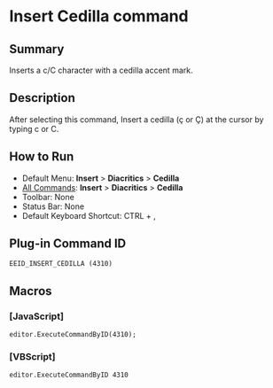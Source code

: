 # Insert Cedilla command

## Summary

Inserts a c/C character with a cedilla accent mark.

## Description

After selecting this command, Insert a cedilla (ç or Ç) at the cursor by typing c or C.

## How to Run

- Default Menu: **Insert** \> **Diacritics** \> **Cedilla**
- [All Commands](../tools/all_commands): **Insert** \> **Diacritics** \> **Cedilla**
- Toolbar: None
- Status Bar: None
- Default Keyboard Shortcut: CTRL + ,

## Plug-in Command ID

```
EEID_INSERT_CEDILLA (4310)```

## Macros

### \[JavaScript\]

```
editor.ExecuteCommandByID(4310);
```

### \[VBScript\]

```
editor.ExecuteCommandByID 4310
```

